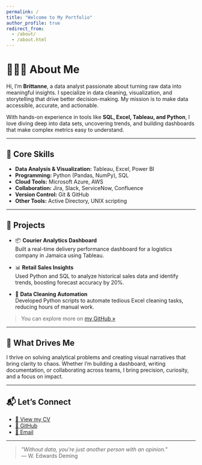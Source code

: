 ```yaml
---
permalink: /
title: "Welcome to My Portfolio"
author_profile: true
redirect_from: 
  - /about/
  - /about.html
---
```


# 👩🏽‍💻 About Me

Hi, I’m **Brittanne**, a data analyst passionate about turning raw data into meaningful insights. I specialize in data cleaning, visualization, and storytelling that drive better decision-making. My mission is to make data accessible, accurate, and actionable.

With hands-on experience in tools like **SQL, Excel, Tableau, and Python**, I love diving deep into data sets, uncovering trends, and building dashboards that make complex metrics easy to understand.

---

## 💼 Core Skills

- **Data Analysis & Visualization:** Tableau, Excel, Power BI  
- **Programming:** Python (Pandas, NumPy), SQL  
- **Cloud Tools:** Microsoft Azure, AWS  
- **Collaboration:** Jira, Slack, ServiceNow, Confluence  
- **Version Control:** Git & GitHub  
- **Other Tools:** Active Directory, UNIX scripting  

---

## 📁 Projects

- 📦 **Courier Analytics Dashboard**  
  Built a real-time delivery performance dashboard for a logistics company in Jamaica using Tableau.

- 📊 **Retail Sales Insights**  
  Used Python and SQL to analyze historical sales data and identify trends, boosting forecast accuracy by 20%.

- 🧼 **Data Cleaning Automation**  
  Developed Python scripts to automate tedious Excel cleaning tasks, reducing hours of manual work.

> You can explore more on [my GitHub »](https://github.com/brittannep)

---

## 🎯 What Drives Me

I thrive on solving analytical problems and creating visual narratives that bring clarity to chaos. Whether I’m building a dashboard, writing documentation, or collaborating across teams, I bring precision, curiosity, and a focus on impact.

---

## 📬 Let’s Connect

- [📄 View my CV](/cv/)  
- [🐙 GitHub](https://github.com/brittannep)  
- [📧 Email](mailto:your@email.com)

---

> _"Without data, you're just another person with an opinion."_  
> — W. Edwards Deming